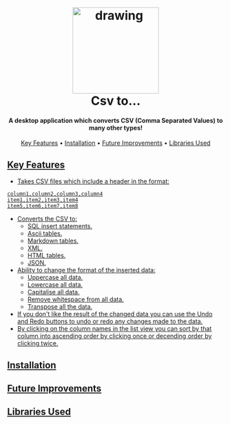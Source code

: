 
<h1 align="center">
  <img src="https://github.com/MrT-Stephens/Csv-to-Application/blob/master/Images/CSV_to_Logo.png" alt="drawing" width="200"/>
  <br>
  Csv to...
  <br>
</h1>

<h4 align="center">A desktop application which converts CSV (Comma Separated Values) to many other types!</h4>

<p align="center">
  <a href="#key-features">Key Features</a> •
  <a href="#installation">Installation</a> •
  <a href="#future-improvements">Future Improvements</a> • 
  <a href="#libraries-used">Libraries Used
</p>

## Key Features
* Takes CSV files which include a header in the format:
```CSV
column1,column2,column3,column4
item1,item2,item3,item4
item5,item6,item7,item8
```
* Converts the CSV to:
   - SQL insert statements.
   - Ascii tables.
   - Markdown tables.
   - XML.
   - HTML tables.
   - JSON.
* Ability to change the format of the inserted data:
   - Uppercase all data.
   - Lowercase all data.
   - Capitalise all data.
   - Remove whitespace from all data.
   - Transpose all the data.
* If you don't like the result of the changed  data you can use the Undo and Redo buttons to undo or redo any changes made to the data.
* By clicking on the column names in the list view you can sort by that column into ascending order by clicking once or decending  order by clicking twice.

## Installation

## Future Improvements

## Libraries Used
